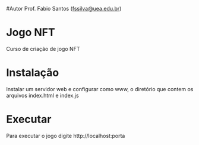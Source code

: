 #Autor
Prof. Fabio Santos (fssilva@uea.edu.br)
# Jogo NFT
Curso de criação de jogo NFT

# Instalação
Instalar um servidor web e configurar como www, o diretório que contem os arquivos index.html e index.js
# Executar
Para executar o jogo digite http://localhost:porta
